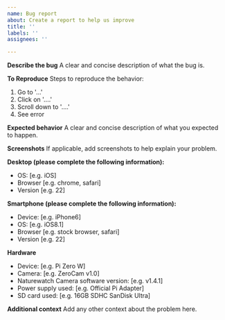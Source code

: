 ```yaml
---
name: Bug report
about: Create a report to help us improve
title: ''
labels: ''
assignees: ''

---
```


**Describe the bug**
A clear and concise description of what the bug is.

**To Reproduce**
Steps to reproduce the behavior:
1. Go to '...'
2. Click on '....'
3. Scroll down to '....'
4. See error

**Expected behavior**
A clear and concise description of what you expected to happen.

**Screenshots**
If applicable, add screenshots to help explain your problem.

**Desktop (please complete the following information):**
 - OS: [e.g. iOS]
 - Browser [e.g. chrome, safari]
 - Version [e.g. 22]

**Smartphone (please complete the following information):**
 - Device: [e.g. iPhone6]
 - OS: [e.g. iOS8.1]
 - Browser [e.g. stock browser, safari]
 - Version [e.g. 22]

**Hardware**
- Device: [e.g. Pi Zero W]
- Camera: [e.g. ZeroCam v1.0]
- Naturewatch Camera software version: [e.g. v1.4.1]
- Power supply used: [e.g. Official Pi Adapter]
- SD card used: [e.g. 16GB SDHC SanDisk Ultra]

**Additional context**
Add any other context about the problem here.
